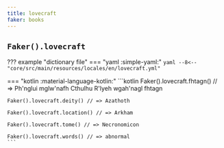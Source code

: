 ```yaml
---
title: lovecraft
faker: books
---
```


## `Faker().lovecraft`

??? example "dictionary file"
    === "yaml :simple-yaml:"
        ```yaml
        --8<-- "core/src/main/resources/locales/en/lovecraft.yml"
        ```

=== "kotlin :material-language-kotlin:"
    ```kotlin
    Faker().lovecraft.fhtagn() // => Ph'nglui mglw'nafh Cthulhu R'lyeh wgah'nagl fhtagn

    Faker().lovecraft.deity() // => Azathoth

    Faker().lovecraft.location() // => Arkham

    Faker().lovecraft.tome() // => Necronomicon

    Faker().lovecraft.words() // => abnormal
    ```
